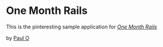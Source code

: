 # One Month Rails

This is the pinteresting sample application for 
[*One Month Rails*](http://onemonthrails.com)

by [Paul O](http://salcoder.com)	
